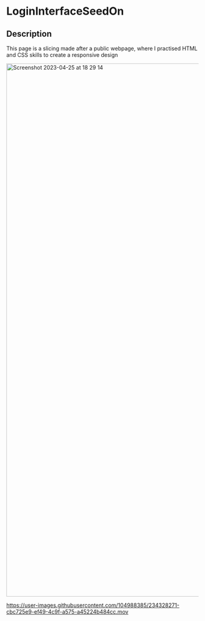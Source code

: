 # LoginInterfaceSeedOn

## Description

This page is a slicing made after a public webpage, where I practised HTML and CSS skills to create a responsive design

<img width="1397" alt="Screenshot 2023-04-25 at 18 29 14" src="https://user-images.githubusercontent.com/104988385/234328278-8873541a-c859-4b30-92e2-63492ad54cb7.png">

https://user-images.githubusercontent.com/104988385/234328271-cbc725e9-ef49-4c9f-a575-a45224b484cc.mov


